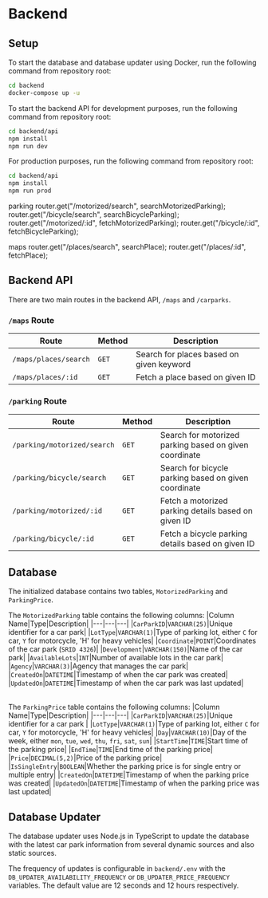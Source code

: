 # Backend

## Setup

To start the database and database updater using Docker, run the following command from repository root:

```bash
cd backend
docker-compose up -u
```

To start the backend API for development purposes, run the following command from repository root:

```bash
cd backend/api
npm install
npm run dev
```

For production purposes, run the following command from repository root:

```bash
cd backend/api
npm install
npm run prod
```

parking
router.get("/motorized/search", searchMotorizedParking);
router.get("/bicycle/search", searchBicycleParking);
router.get("/motorized/:id", fetchMotorizedParking);
router.get("/bicycle/:id", fetchBicycleParking);

maps
router.get("/places/search", searchPlace);
router.get("/places/:id", fetchPlace);

## Backend API

There are two main routes in the backend API, `/maps` and `/carparks`.

### `/maps` Route

| Route                 | Method | Description                              |
| --------------------- | ------ | ---------------------------------------- |
| `/maps/places/search` | `GET`  | Search for places based on given keyword |
| `/maps/places/:id`    | `GET`  | Fetch a place based on given ID          |

### `/parking` Route

| Route                       | Method | Description                                            |
| --------------------------- | ------ | ------------------------------------------------------ |
| `/parking/motorized/search` | `GET`  | Search for motorized parking based on given coordinate |
| `/parking/bicycle/search`   | `GET`  | Search for bicycle parking based on given coordinate   |
| `/parking/motorized/:id`    | `GET`  | Fetch a motorized parking details based on given ID    |
| `/parking/bicycle/:id`      | `GET`  | Fetch a bicycle parking details based on given ID      |

## Database

The initialized database contains two tables, `MotorizedParking` and `ParkingPrice`.

The `MotorizedParking` table contains the following columns:
|Column Name|Type|Description|
|---|---|---|
|`CarParkID`|`VARCHAR(25)`|Unique identifier for a car park|
|`LotType`|`VARCHAR(1)`|Type of parking lot, either `C` for car, `Y` for motorcycle, 'H' for heavy vehicles|
|`Coordinate`|`POINT`|Coordinates of the car park (`SRID 4326`)|
|`Development`|`VARCHAR(150)`|Name of the car park|
|`AvailableLots`|`INT`|Number of available lots in the car park|
|`Agency`|`VARCHAR(3)`|Agency that manages the car park|
|`CreatedOn`|`DATETIME`|Timestamp of when the car park was created|
|`UpdatedOn`|`DATETIME`|Timestamp of when the car park was last updated|

\
The `ParkingPrice` table contains the following columns:
|Column Name|Type|Description|
|---|---|---|
|`CarParkID`|`VARCHAR(25)`|Unique identifier for a car park |
|`LotType`|`VARCHAR(1)`|Type of parking lot, either `C` for car, `Y` for motorcycle, 'H' for heavy vehicles|
|`Day`|`VARCHAR(10)`|Day of the week, either `mon`, `tue`, `wed`, `thu`, `fri`, `sat`, `sun`|
|`StartTime`|`TIME`|Start time of the parking price|
|`EndTime`|`TIME`|End time of the parking price|
|`Price`|`DECIMAL(5,2)`|Price of the parking price|
|`IsSingleEntry`|`BOOLEAN`|Whether the parking price is for single entry or multiple entry|
|`CreatedOn`|`DATETIME`|Timestamp of when the parking price was created|
|`UpdatedOn`|`DATETIME`|Timestamp of when the parking price was last updated|

## Database Updater

The database updater uses Node.js in TypeScript to update the database with the latest car park information from several dynamic sources and also static sources.

The frequency of updates is configurable in `backend/.env` with the `DB_UPDATER_AVAILABILITY_FREQUENCY` or `DB_UPDATER_PRICE_FREQUENCY` variables. The default value are 12 seconds and 12 hours respectively.

